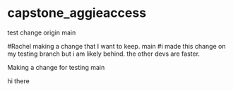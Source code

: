 # capstone_aggieaccess

test change origin main


#Rachel making a change that I want to keep. 
main
#i made this change on my testing branch but i am likely behind. the other devs are faster. 


Making a change for testing
main

hi there
